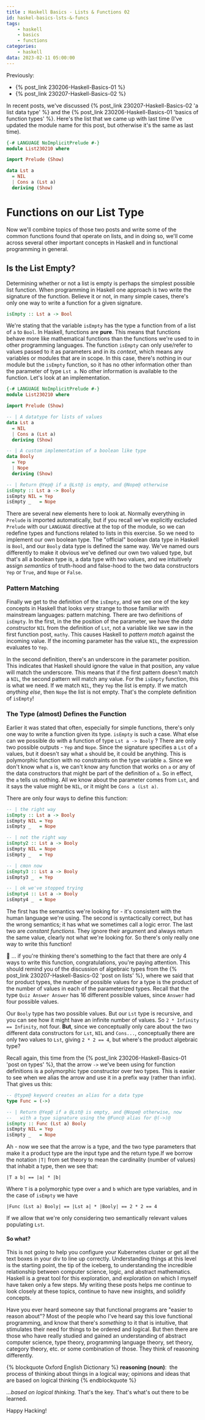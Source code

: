 ```yaml
---
title : Haskell Basics - Lists & Functions 02
id: haskel-basics-lsts-&-funcs
tags:
	- haskell
	- basics
	- functions
categories:
	- haskell
data: 2023-02-11 05:00:00
---
```


Previously:

- {% post_link 230206-Haskell-Basics-01 %}
- {% post_link 230207-Haskell-Basics-02 %}

In recent posts, we've discussed {% post_link 230207-Haskell-Basics-02 'a list data type' %} and the {% post_link 230206-Haskell-Basics-01 'basics of function types' %}. Here's the list that we came up with last time (I've updated the module name for this post, but otherwise it's the same as last time).
```haskell Lst Example
{-# LANGUAGE NoImplicitPrelude #-}
module List230210 where

import Prelude (Show)

data Lst a
  = NIL
  | Cons a (Lst a)
  deriving (Show)
```

# Functions on our List Type
Now we'll combine topics of those two posts and write some of the common functions found that operate on lists, and in doing so, we'll come across several other important concepts in Haskell and in functional programming in general.

## Is the List Empty?
Determining whether or not  a list is empty is perhaps the simplest possible list function. When programming in Haskell one approach is two write the signature of the function. Believe it or not, in many simple cases, there's only one way to write a function for a given signature. 
``` haskell Signature of isEmpty
isEmpty :: Lst a -> Bool
```

We're stating that the variable `isEmpty` has the type a function from of a list of `a`  to `Bool`. In Haskell, functions are **pure**. This means that functions behave more like mathematical functions than the functions we're used to in other programming languages. The function `isEmpty` can only use/refer to values passed to it as parameters and in its _context_, which means any variables or modules that are in scope. In this case, there's nothing in our module but the `isEmpty` function, so it has no other information other than the parameter of type `Lst a`. No other information is available to the function. Let's look at an implementation.
```haskell isEmpty implementation
{-# LANGUAGE NoImplicitPrelude #-}
module List230210 where

import Prelude (Show)

-- | A datatype for lists of values
data Lst a
  = NIL
  | Cons a (Lst a)
  deriving (Show)

-- | A custom implementation of a boolean like type
data Booly
  = Yep
  | Nope
  deriving (Show)

-- | Return @Yep@ if a @Lst@ is empty, and @Nope@ otherwise
isEmpty :: Lst a -> Booly
isEmpty NIL = Yep
isEmpty _   = Nope
```

There are several new elements here to look at.  Normally everything in `Prelude` is imported automatically, but if you recall we've explicitly excluded `Prelude` with our `LANGUAGE` directive at the top of the module, so we can redefine types and functions related to lists in this exercise. So we need to implement our own boolean type. The "official" boolean data type in Haskell is `Bool`, and our `Booly` data type is defined the same way. We've named ours differently to make it obvious we've defined our own two valued type, but that's all a boolean type is, a data type with two values, and we intuitively assign _semantics_ of truth-hood and false-hood to the two data constructors `Yep` or `True`, and `Nope` or `False`. 

### Pattern Matching

Finally we get to the definition of the `isEmpty`, and we see one of the key concepts in Haskell that looks very strange to those familiar with mainstream languages: pattern matching. There are two definitions of `isEmpty`. In the first, in the the position of the parameter, we have the _data constructor_ `NIL` from the definition of `Lst`, not a variable like we saw in the first function post, `mathy`. This causes Haskell to _pattern match_ against the incoming value. If the incoming parameter has the value `NIL`, the expression evaluates to `Yep`. 

In the second definition, there's an underscore in the parameter position. This indicates that Haskell should ignore the value in that position, any value will match the underscore. This means that if the first pattern doesn't match a `NIL`, the second pattern will match any value. For the `isEmpty` function, this is what we need. If we match `NIL`, they `Yep` the list is empty. If we match _anything else_, then `Nope` the list is not empty. That's the complete definition of `isEmpty`!

### The Type (almost) Defines the Function
Earlier it was stated that often, especially for simple functions, there's only one way to write a function given its type. `isEmpty` is such a case. What else can we possible do with a function of type `Lst a -> Booly` ? There are only two possible outputs - `Yep` and `Nope`. Since the signature specifies a `Lst` of `a` values, but it doesn't say what `a` should be, it could be anything. This is polymorphic function with no constraints on the type variable `a`. Since we don't know what `a`  is, we can't know any function that works on `a` or any of the data constructors that might be part of the definition of `a`. So in effect, the `a` tells us nothing. All we know about the parameter comes from `Lst`, and it says the value might be `NIL`, or it might be `Cons a (Lst a)`. 

There are only four ways to define this function:

```haskell Four possible ways to define iEmpty
-- | the right way
isEmpty :: Lst a -> Booly
isEmpty NIL = Yep
isEmpty _   = Nope

-- | not the right way
isEmpty2 :: Lst a -> Booly
isEmpty NIL = Nope
isEmpty _   = Yep

-- | cmon now
isEmpty3 :: Lst a -> Booly
isEmpty3 _  = Yep 

-- | ok we've stopped trying
isEmpty4 :: Lst a -> Booly
isEmpty4 _  = Nope

```

The first has the semantics we're looking for - it's consistent with the human language we're using. The second is syntactically correct, but has the wrong semantics; it has what we sometimes call a logic error. The last two are _constant functions_. They ignore their argument and always return the same value, clearly not what we're looking for. So there's only really one way to write this function! 

🤔 ... if you're thinking there's something to the fact that there are only 4 ways to write this function, congratulations, you're paying attention. This should remind you of the discussion of algebraic types from the {% post_link 230207-Haskell-Basics-02 'post on lists' %}, where we said that for product types, the number of possible values for a type is the product of the number of values in each of the parameterized types. Recall that the type `Quiz Answer Answer` has 16 different possible values, since `Answer` had four possible values.

Our `Booly` type has two possible values. But our `Lst` type is recursive, and you can see how it might have an infinite number of values. So `2 * Infinity == Infinity`, not four. **But**, since we conceptually only care about the two different data constructors for `Lst`, `NIL` and `Cons...`, conceptually there are only two values to `Lst`, giving `2 * 2 == 4`, but where's the product algebraic type?  

Recall again, this time from the {% post_link 230206-Haskell-Basics-01 'post on types' %}, that the arrow `->` we've been using for function definitions is a polymorphic type constructor over two types. This is easier to see when we alias the arrow and use it in a prefix way (rather than infix). That gives us this:
```haskell alias the arrow type
-- @type@ keyword creates an alias for a data type
type Func = (->)

-- | Return @Yep@ if a @Lst@ is empty, and @Nope@ otherwise, now
--   with a type signature using the @Func@ alias for @(->)@
isEmpty :: Func (Lst a) Booly 
isEmpty NIL = Yep
isEmpty _   = Nope
```

Ah - now we see that the arrow is a type, and the two type parameters that make it a product type are the input type and the return type.If we borrow the notation `|T|` from set theory to mean the cardinality (number of values) that inhabit a type, then we see that:

```
|T a b| == |a| * |b|
```

Where `T` is a polymorphic type over `a` and `b` which are type variables, and in the case of `isEmpty` we have
```
|Func (Lst a) Booly| == |Lst a| * |Booly| == 2 * 2 == 4 
```
If we allow that we're only considering two semantically relevant values populating `Lst`.

#### So what?
This is not going to help you configure your Kubernetes cluster or get all the text boxes in your div to line up correctly. Understanding things at this level is the starting point, the tip of the iceberg, to understanding the incredible relationship between computer science, logic, and abstract mathematics. Haskell is a great tool for this exploration, and exploration on which I myself have taken only a few steps. My writing these posts helps me continue to look closely at these topics, continue to have new insights, and solidify concepts.

Have you ever heard someone say that functional programs are "easier to reason about"? Most of the people who I've heard say this love functional programming, and know that there's _something_ to it that is intuitive, that stimulates their need for things to be ordered and logical. But then there are those who have really studied and gained an understanding of abstract computer science, type theory, programming language theory, set theory, category theory, etc. or some combination of those. They think of reasoning differently. 

{% blockquote Oxford English Dictionary %}
**reasoning (noun)**: ​
the process of thinking about things in a logical way; opinions and ideas that are based on logical thinking
{% endblockquote %}

_...based on logical thinking._ That's the key. That's what's out there to be learned.

Happy Hacking!

